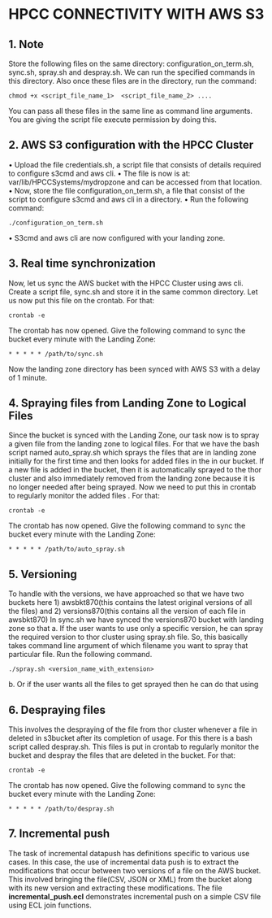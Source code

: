  <h1>HPCC CONNECTIVITY WITH AWS S3</h1>
<h2>1.	Note</h2>  Store the following files on the same directory: configuration_on_term.sh, sync.sh, spray.sh and despray.sh. We can run the specified commands in this directory. Also once these files are in the directory, run the command:

```
chmod +x <script_file_name_1>  <script_file_name_2> ....
```
You can pass all these files in the same line as command line arguments. You are giving the script file execute permission by doing this.
     
<h2>2.	AWS S3 configuration with the HPCC Cluster</h2>
•	Upload the file credentials.sh, a script file that consists of details required to configure s3cmd and aws cli.
•	The file is now is at: var/lib/HPCCSystems/mydropzone and can be accessed from that location. 
•	Now, store the file configuration_on_term.sh, a file that consist of the script to configure s3cmd and aws cli in a directory. 
•	Run the following command:

```
./configuration_on_term.sh
```
•	S3cmd and aws cli are now configured with your landing zone.

<h2>3. Real time synchronization</h2>	Now, let us sync the AWS bucket with the HPCC Cluster using aws cli. Create a script file, sync.sh and store it in the same common directory. Let us now put this file on the crontab. For that:

```
crontab -e
```

The crontab has now opened. Give the following command to sync the bucket every minute with the Landing Zone:

 ```     
 * * * * * /path/to/sync.sh
 ```
     
Now the landing zone directory has been synced with AWS S3 with a delay of 1 minute.  


<h2>4.	Spraying files from Landing Zone to Logical Files</h2> Since the bucket is synced with the Landing Zone, our task now is to spray a given file from the landing zone to logical files. For that we have the bash script named auto_spray.sh which sprays the files that are in landing zone initially for the first time and then looks for added files in the in our bucket. If a new file is added in the bucket, then it is automatically sprayed to the thor cluster and also immediately removed from the landing zone because it is no longer needed after being sprayed. Now we need to put this in crontab to regularly monitor the added files . For that:

```
crontab -e
```

The crontab has now opened. Give the following command to sync the bucket every minute with the Landing Zone:
```
* * * * * /path/to/auto_spray.sh
```


<h2>5.	Versioning</h2> To handle with the versions, we have approached so that we have two buckets here 1) awsbkt870(this contains the latest original versions of all the files) and 2) versions870(this contains all the version of each file in awsbkt870)
In sync.sh we have synced the versions870 bucket with landing zone so that 
a.	If the user wants to use only a specific version, he can spray the required version to thor cluster using spray.sh file. So, this basically takes command line argument of which filename you want to spray that particular file.
Run the following command.

```
./spray.sh <version_name_with_extension>
```

b.	Or if the user wants all the files to get sprayed then he can do that using 

<h2>6.	Despraying files</h2> This involves the despraying of the file from thor cluster whenever a file in deleted in s3bucket after its completion of usage. For this there is a bash script called despray.sh. This files is put in crontab to regularly monitor the bucket and despray the files that are deleted in the bucket. For that:

```
crontab -e
```

The crontab has now opened. Give the following command to sync the bucket every minute with the Landing Zone:

```
* * * * * /path/to/despray.sh
```

<h2>7.	Incremental push</h2> The task of incremental datapush has definitions specific to various use cases. In this case, the use of incremental data push is to extract the modifications that occur between two versions of a file on the AWS bucket. This involved bringing the file(CSV, JSON or XML) from the bucket along with its new version and extracting these modifications. The file <b>incremental_push.ecl</b> demonstrates incremental push on a simple CSV file using ECL join functions.





